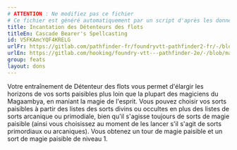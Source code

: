 ```yaml
---
# ATTENTION : Ne modifiez pas ce fichier
# Ce fichier est généré automatiquement par un script d'après les données du module Foundry VTT officiel et de sa traduction
title: Incantation des Détenteurs des flots
titleEn: Cascade Bearer's Spellcasting
id: V5FKAmcYQF4KRELG
urlFr: https://gitlab.com/pathfinder-fr/foundryvtt-pathfinder2-fr/-/blob/master/data/feats/V5FKAmcYQF4KRELG.htm
urlEn: https://gitlab.com/hooking/foundry-vtt---pathfinder-2e/-/blob/master/packs/data/feats.db/cascade-bearer-s-spellcasting.json
group: feats
layout: dons
---
```

Votre entraînement de Détenteur des flots vous permet d'élargir les horizons de vos sorts paisibles plus loin que la plupart des magiciens du Magaambya, en maniant la magie de l'esprit. Vous pouvez choisir vos sorts paisibles à partir des listes des sorts divins ou occultes en plus des listes de sorts arcanique ou primodiale, bien qu'il s'agisse toujours de sorts de magie paisible (ainsi vous choisissez au moment de les lancer s'il s'agit de sorts primordiaux ou arcaniques). Vous obtenez un tour de magie paisible et un sort de magie paisible de niveau 1.


